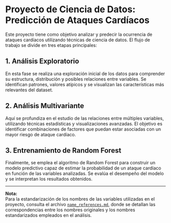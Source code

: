 # Proyecto de Ciencia de Datos: Predicción de Ataques Cardíacos

Este proyecto tiene como objetivo analizar y predecir la ocurrencia de ataques cardíacos utilizando técnicas de ciencia de datos. El flujo de trabajo se divide en tres etapas principales:

## 1. Análisis Exploratorio

En esta fase se realiza una exploración inicial de los datos para comprender su estructura, distribución y posibles relaciones entre variables. Se identifican patrones, valores atípicos y se visualizan las características más relevantes del dataset.

## 2. Análisis Multivariante

Aquí se profundiza en el estudio de las relaciones entre múltiples variables, utilizando técnicas estadísticas y visualizaciones avanzadas. El objetivo es identificar combinaciones de factores que puedan estar asociadas con un mayor riesgo de ataque cardíaco.

## 3. Entrenamiento de Random Forest

Finalmente, se emplea el algoritmo de Random Forest para construir un modelo predictivo capaz de estimar la probabilidad de un ataque cardíaco en función de las variables analizadas. Se evalúa el desempeño del modelo y se interpretan los resultados obtenidos.

---

**Nota:**  
Para la estandarización de los nombres de las variables utilizadas en el proyecto, consulta el archivo [`name_references.md`](03_Random_Forest/data/external/name_references.md), donde se detallan las correspondencias entre los nombres originales y los nombres estandarizados empleados en el análisis.
